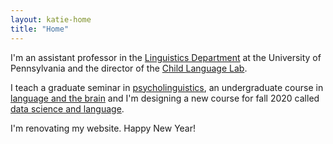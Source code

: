```yaml
---
layout: katie-home
title: "Home"
---
```



I'm an assistant professor in the [Linguistics Department](www.ling.upenn.edu) at the University of Pennsylvania and the director of the [Child Language Lab](/childlanglab).  

I teach a graduate seminar in [psycholinguistics](/ling607), an undergraduate course in [language and the brain](http://moonshots.langandbrain.com/) and I'm designing a new course for fall 2020 called [data science and language](/datascience).



I'm renovating my website.  Happy New Year!

<!--stackedit_data:
eyJoaXN0b3J5IjpbLTE4Nzg3NTY4Myw3ODc0NjY2NDddfQ==
-->